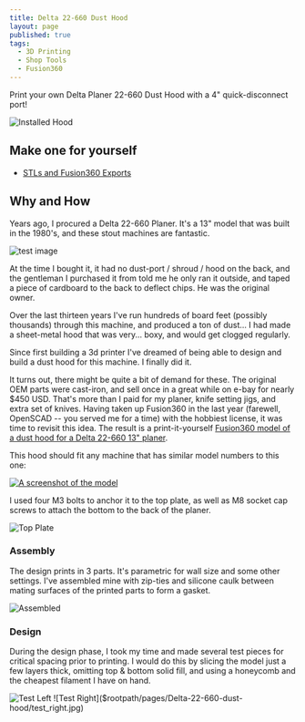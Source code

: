 ```yaml
---
title: Delta 22-660 Dust Hood
layout: page
published: true
tags:
  - 3D Printing
  - Shop Tools
  - Fusion360
---
```

Print your own Delta Planer 22-660 Dust Hood with a 4" quick-disconnect port!

![Installed Hood]($rootpath/pages/Delta-22-660-dust-hood/installed.jpg)

## Make one for yourself
* [STLs and Fusion360 Exports](https://github.com/bvarner/bricabrac/tree/master/tools/PlanerDustShroud)

## Why and How
Years ago, I procured a Delta 22-660 Planer. It's a 13" model that was built in the 1980's, and these stout machines are fantastic.

![test image]($rootpath/pages/Delta-22-660-dust-hood/nameplate.jpg)

At the time I bought it, it had no dust-port / shroud / hood on the back, and the gentleman I purchased it from told me he only ran it outside, and taped a piece of cardboard to the back to deflect chips. He was the original owner.

Over the last thirteen years I've run hundreds of board feet (possibly thousands) through this machine, and produced a ton of dust... I had made a sheet-metal hood that was very... boxy, and would get clogged regularly.

Since first building a 3d printer I've dreamed of being able to design and build a dust hood for this machine. I finally did it.

It turns out, there might be quite a bit of demand for these. The original OEM parts were cast-iron, and sell once in a great while on e-bay for nearly $450 USD. That's more than I paid for my planer, knife setting jigs, and extra set of knives.
Having taken up Fusion360 in the last year (farewell, OpenSCAD -- you served me for a time) with the hobbiest license, it was time to revisit this idea.
The result is a print-it-yourself [Fusion360 model of a dust hood for a Delta 22-660 13" planer](https://a360.co/3xQ8jW9).

This hood should fit any machine that has similar model numbers to this one:

[![A screenshot of the model]($rootpath/pages/Delta-22-660-dust-hood/Model.jpg)](https://a360.co/3xQ8jW9)

I used four M3 bolts to anchor it to the top plate, as well as M8 socket cap screws to attach the bottom to the back of the planer.

![Top Plate]($rootpath/pages/Delta-22-660-dust-hood/hood_connection.jpg)


### Assembly
The design prints in 3 parts. It's parametric for wall size and some other settings. I've assembled mine with zip-ties
and silicone caulk between mating surfaces of the printed parts to form a gasket.

![Assembled]($rootpath/pages/Delta-22-660-dust-hood/assembled.jpg)

### Design
During the design phase, I took my time and made several test pieces for critical spacing prior to printing.
I would do this by slicing the model just a few layers thick, omitting top & bottom solid fill, and using a honeycomb
and the cheapest filament I have on hand.

![Test Left]($rootpath/pages/Delta-22-660-dust-hood/test_left.jpg)
![Test Right]($rootpath/pages/Delta-22-660-dust-hood/test_right.jpg)
